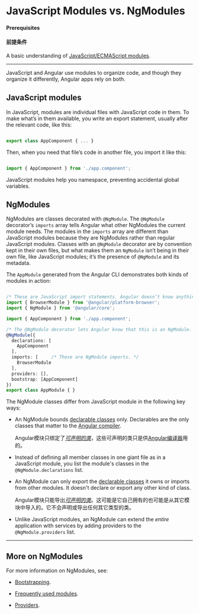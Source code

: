 # JavaScript Modules vs. NgModules

#### Prerequisites

#### 前提条件

A basic understanding of [JavaScript/ECMAScript modules](https://hacks.mozilla.org/2015/08/es6-in-depth-modules/).

<hr>

JavaScript and Angular use modules to organize code, and
though they organize it differently, Angular apps rely on both.

## JavaScript modules

In JavaScript, modules are individual files with JavaScript code in them. To make what’s in them available, you write an export statement, usually after the relevant code, like this:

```typescript

export class AppComponent { ... }

```

Then, when you need that file’s code in another file, you import it like this:

```typescript

import { AppComponent } from './app.component';

```

JavaScript modules help you namespace, preventing accidental global variables.

## NgModules

<!-- KW-- perMisko: let's discuss. This does not answer the question why it is different. Also, last sentence is confusing.-->

NgModules are classes decorated with `@NgModule`. The `@NgModule` decorator’s `imports` array tells Angular what other NgModules the current module needs. The modules in the `imports` array are different than JavaScript modules because they are NgModules rather than regular JavaScript modules. Classes with an `@NgModule` decorator are by convention kept in their own files, but what makes them an `NgModule` isn’t being in their own file, like JavaScript modules; it’s the presence of `@NgModule` and its metadata.

The `AppModule` generated from the Angular CLI demonstrates both kinds of modules in action:

```typescript

/* These are JavaScript import statements. Angular doesn’t know anything about these. */
import { BrowserModule } from '@angular/platform-browser';
import { NgModule } from '@angular/core';

import { AppComponent } from './app.component';

/* The @NgModule decorator lets Angular know that this is an NgModule. */
@NgModule({
  declarations: [
    AppComponent
  ],
  imports: [     /* These are NgModule imports. */
    BrowserModule
  ],
  providers: [],
  bootstrap: [AppComponent]
})
export class AppModule { }

```

The NgModule classes differ from JavaScript module in the following key ways:

* An NgModule bounds [declarable classes](guide/ngmodule-faq#q-declarable) only.
Declarables are the only classes that matter to the [Angular compiler](guide/ngmodule-faq#q-angular-compiler).

   Angular模块只绑定了[_可声明的类_](guide/ngmodule-faq#q-declarable)，这些可声明的类只是供[Angular编译器](guide/ngmodule-faq#q-angular-compiler)用的。

* Instead of defining all member classes in one giant file as in a JavaScript module,
you list the module's classes in the `@NgModule.declarations` list.

* An NgModule can only export the [declarable classes](guide/ngmodule-faq#q-declarable)
it owns or imports from other modules. It doesn't declare or export any other kind of class.

   Angular模块只能导出[_可声明的类_](guide/ngmodule-faq#q-declarable)。这可能是它自己拥有的也可能是从其它模块中导入的。它不会声明或导出任何其它类型的类。

* Unlike JavaScript modules, an NgModule can extend the _entire_ application with services
by adding providers to the `@NgModule.providers` list.

<hr />

## More on NgModules

For more information on NgModules, see:

* [Bootstrapping](guide/bootstrapping).

* [Frequently used modules](guide/frequent-ngmodules).

* [Providers](guide/providers).
